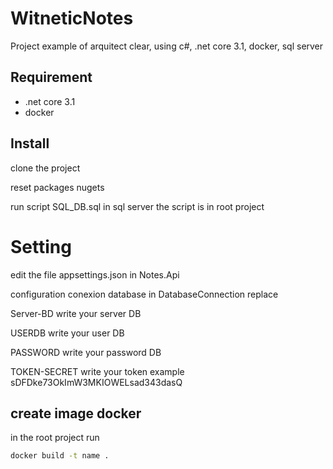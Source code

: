 # WitneticNotes
Project example of arquitect clear, using c#, .net core 3.1, docker, sql server

## Requirement
- .net core 3.1 
- docker

## Install
clone the project 

reset packages nugets

run script SQL_DB.sql in sql server
the script  is in root project



# Setting

edit the file appsettings.json in Notes.Api

configuration conexion database
in DatabaseConnection replace 

Server-BD write your server DB

USERDB write your user DB

PASSWORD write your password DB

TOKEN-SECRET write your token example sDFDke73OkImW3MKIOWELsad343dasQ


## create image docker

in the root project run 
```bash
docker build -t name .
```



